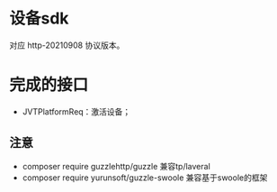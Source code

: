 # 设备sdk
对应 http-20210908 协议版本。

# 完成的接口

- JVTPlatformReq：激活设备；


## 注意

- composer require guzzlehttp/guzzle 兼容tp/laveral
- composer require yurunsoft/guzzle-swoole 兼容基于swoole的框架